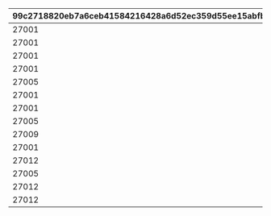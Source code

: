 |99c2718820eb7a6ceb41584216428a6d52ec359d55ee15abfb25254bd144b657|99f47537bf19f29928e5a57a375df9451d0846a97731aceea4209967765c0cbc|250857bcbbdc56113cb7bd57ab47379e112e402aa56781db1ee6ed4f3f6a318c|c4679dab5d3e2ddd8299003503abd21fc8c310d9aa10632cbc64d4e00ed2e16f|2003754ddcb5521459810ff80de2b371c78d4edda3a4308ce186ee42f2b9452c|
| --- | --- | --- | --- | --- |
|27001|28|2020/03/02 4:59:59|2020/02/15 15:00:00|27001|
|27001|33|2021/03/05 11:59:59|2021/02/15 23:00:00|27002|
|27001|42|2021/09/05 11:59:59|2021/08/15 15:00:00|27003|
|27001|43|2022/01/21 11:59:59|2021/12/31 12:00:00|27004|
|27005|44|2022/03/05 14:59:59|2022/02/15 15:00:00|27005|
|27001|55|2022/09/05 11:59:59|2022/08/15 15:00:00|27006|
|27001|81|2023/01/21 11:59:59|2022/12/31 12:00:00|27007|
|27005|82|2023/03/05 14:59:59|2023/02/15 15:00:00|27008|
|27009|85|2023/05/25 14:59:59|2023/04/30 12:00:00|27009|
|27001|113|2023/09/04 14:59:59|2023/08/15 15:00:00|27010|
|27012|115|2024/01/21 11:59:59|2023/12/31 12:00:00|27012|
|27005|118|2024/03/05 14:59:59|2024/02/15 00:00:00|27013|
|27012|119|2024/05/30 23:59:59|2024/04/30 12:00:00|27014|
|27012|127|2024/09/10 23:59:59|2024/08/15 15:00:00|27015|